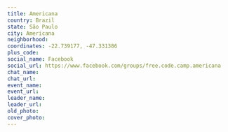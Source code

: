 ```yaml
---
title: Americana
country: Brazil
state: São Paulo
city: Americana
neighborhood: 
coordinates: -22.739177, -47.331386
plus_code:
social_name: Facebook
social_url: https://www.facebook.com/groups/free.code.camp.americana
chat_name:
chat_url:
event_name:
event_url:
leader_name:
leader_url:
old_photo: 
cover_photo:
---
```

